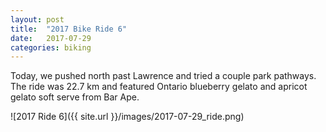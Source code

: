 ```yaml
---
layout: post
title:  "2017 Bike Ride 6"
date:   2017-07-29
categories: biking
---
```


Today, we pushed north past Lawrence and tried a couple park pathways. The ride was 22.7 km and featured Ontario blueberry gelato and apricot gelato soft serve from Bar Ape.

![2017 Ride 6]({{ site.url }}/images/2017-07-29_ride.png)

